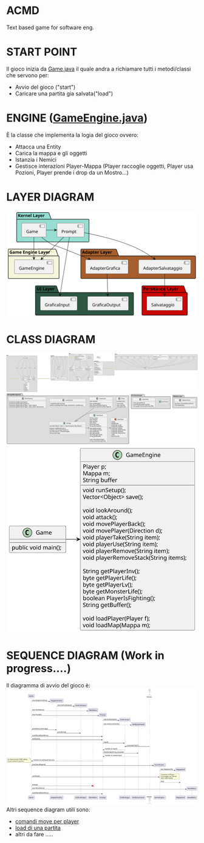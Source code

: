 # ACMD
Text based game for software eng.

# START POINT
Il gioco inizia da [Game.java](https://github.com/PdP03/ACMD/blob/main/src/Game.java) il quale andra a richiamare tutti i metodi/classi che servono per:
* Avvio del gioco ("start")
* Caricare una partita gia salvata("load")

# ENGINE ([GameEngine.java](https://github.com/PdP03/ACMD/blob/main/src/GameEngine.java))
È la classe che implementa la logia del gioco ovvero:
* Attacca una Entity
* Carica la mappa e gli oggetti
* Istanzia i Nemici
* Gestisce interazioni Player-Mappa (Player raccoglie oggetti, Player usa Pozioni, Player prende i drop da un Mostro...)

# LAYER DIAGRAM
![LayerDiagram](https://github.com/PdP03/ACMD/blob/dev/DiagrammiUML/LayerDiagram.svg)

# CLASS DIAGRAM
![Class Diagram](https://github.com/PdP03/ACMD/blob/dev/DiagrammiUML/ClassDiagram(Entita-MenuGraphic-Mappa-GameEngine-Prompt).svg)
![Class Diagram](https://github.com/PdP03/ACMD/blob/dev/DiagrammiUML/ClassDiagram(Storage-Persistance-Adapter).svg)
![Class Diagram](https://github.com/PdP03/ACMD/blob/dev/DiagrammiUML/ClassDiagram(GameEngine-Game).svg)

# SEQUENCE DIAGRAM (Work in progress....)
Il diagramma di avvio del gioco è:
![Alt text](https://github.com/PdP03/ACMD/blob/dev/DiagrammiUML/SequenceDiagram.svg)
Altri sequence diagram utili sono:
* [comandi move per player](https://github.com/PdP03/ACMD/tree/dev/DiagrammiUML/provvisorio1.svg)
* [load di una partita](https://github.com/PdP03/ACMD/tree/dev/DiagrammiUML/provvisorio2.svg)
* altri da fare .....


